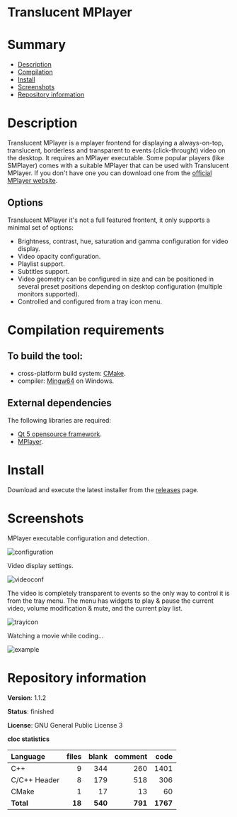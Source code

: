 Translucent MPlayer
===================

# Summary
- [Description](#description)
- [Compilation](#compilation-requirements)
- [Install](#install)
- [Screenshots](#screenshots)
- [Repository information](#repository-information)

# Description
Translucent MPlayer is a mplayer frontend for displaying a always-on-top, translucent, borderless and transparent to events (click-throught) video on the desktop. 
It requires an MPlayer executable. Some popular players (like SMPlayer) comes with a suitable MPlayer that can be used with Translucent MPlayer. If you don't have one
you can download one from the [official MPlayer website](http://www.mplayerhq.hu). 

## Options
Translucent MPlayer it's not a full featured frontent, it only supports a minimal set of options:
* Brightness, contrast, hue, saturation and gamma configuration for video display.
* Video opacity configuration. 
* Playlist support. 
* Subtitles support. 
* Video geometry can be configured in size and can be positioned in several preset positions depending on desktop configuration (multiple monitors supported).
* Controlled and configured from a tray icon menu. 

# Compilation requirements
## To build the tool:
* cross-platform build system: [CMake](http://www.cmake.org/cmake/resources/software.html).
* compiler: [Mingw64](http://sourceforge.net/projects/mingw-w64/) on Windows.

## External dependencies
The following libraries are required:
* [Qt 5 opensource framework](http://www.qt.io/).
* [MPlayer](http://www.mplayerhq.hu/).

# Install
Download and execute the latest installer from the [releases](https://github.com/FelixdelasPozas/TranslucentMPlayer/releases) page. 

# Screenshots
MPlayer executable configuration and detection.

![configuration](https://cloud.githubusercontent.com/assets/12167134/11912577/19d07d4a-a643-11e5-998c-95366e4cc673.jpg)

Video display settings. 

![videoconf](https://cloud.githubusercontent.com/assets/12167134/11912580/1a3d6626-a643-11e5-940e-6dc2b907a18c.jpg)

The video is completely transparent to events so the only way to control it is from the tray menu. The menu has widgets to play & pause the current video, volume modification & mute, and the current play list. 

![trayicon](https://cloud.githubusercontent.com/assets/12167134/11912579/19db2376-a643-11e5-9eea-7f5b928991f9.jpg)

Watching a movie while coding...

![example](https://cloud.githubusercontent.com/assets/12167134/11912578/19d569fe-a643-11e5-9a27-7e2f6e7ae9c2.jpg)

# Repository information

**Version**: 1.1.2

**Status**: finished

**License**: GNU General Public License 3

**cloc statistics**

| Language                     |files          |blank        |comment           |code  |
|:-----------------------------|--------------:|------------:|-----------------:|-----:|
| C++                          |   9           | 344         |   260            | 1401 |
| C/C++ Header                 |   8           | 179         |   518            |  306 |
| CMake                        |   1           |  17         |    13            |   60 |
| **Total**                    | **18**        | **540**     | **791**          | **1767** |
